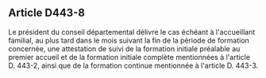 ## Article D443-8

Le président du conseil départemental délivre le cas échéant à l'accueillant familial, au plus tard dans le
mois suivant la fin de la période de formation concernée, une attestation de suivi de la formation initiale
préalable au premier accueil et de la formation initiale complète mentionnées à l'article D. 443-2, ainsi que
de la formation continue mentionnée à l'article D. 443-3.


